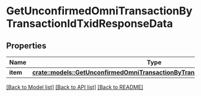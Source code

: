 # GetUnconfirmedOmniTransactionByTransactionIdTxidResponseData

## Properties

Name | Type | Description | Notes
------------ | ------------- | ------------- | -------------
**item** | [**crate::models::GetUnconfirmedOmniTransactionByTransactionIdTxidResponseItem**](GetUnconfirmedOmniTransactionByTransactionIDTxidResponseItem.md) |  | 

[[Back to Model list]](../README.md#documentation-for-models) [[Back to API list]](../README.md#documentation-for-api-endpoints) [[Back to README]](../README.md)


